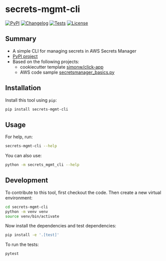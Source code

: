 # secrets-mgmt-cli

[![PyPI](https://img.shields.io/pypi/v/secrets-mgmt-cli.svg)](https://pypi.org/project/secrets-mgmt-cli/)
[![Changelog](https://img.shields.io/github/v/release/william-cass-wright/secrets-mgmt-cli?include_prereleases&label=changelog)](https://github.com/william-cass-wright/secrets-mgmt-cli/releases)
[![Tests](https://github.com/william-cass-wright/secrets-mgmt-cli/workflows/Test/badge.svg)](https://github.com/william-cass-wright/secrets-mgmt-cli/actions?query=workflow%3ATest)
[![License](https://img.shields.io/badge/license-Apache%202.0-blue.svg)](https://github.com/william-cass-wright/secrets-mgmt-cli/blob/master/LICENSE)

## Summary

- A simple CLI for managing secrets in AWS Secrets Manager
- [PyPI project][2]
- Based on the following projects: 
	- cookiecutter template [simonw/click-app][3]
	- AWS code sample [secretsmanager_basics.py][1]

[1]: https://docs.aws.amazon.com/code-samples/latest/catalog/python-secretsmanager-secretsmanager_basics.py.html
[2]: https://pypi.org/project/secrets-mgmt-cli/
[3]: https://github.com/simonw/click-app

## Installation
Install this tool using `pip`:
```bash
pip install secrets-mgmt-cli
```

## Usage
For help, run:
```bash
secrets-mgmt-cli --help
```
You can also use:
```bash
python -m secrets_mgmt_cli --help
```

## Development
To contribute to this tool, first checkout the code. Then create a new virtual environment:
```bash
cd secrets-mgmt-cli
python -m venv venv
source venv/bin/activate
```
Now install the dependencies and test dependencies:
```bash
pip install -e '.[test]'
```
To run the tests:
```bash
pytest
```
